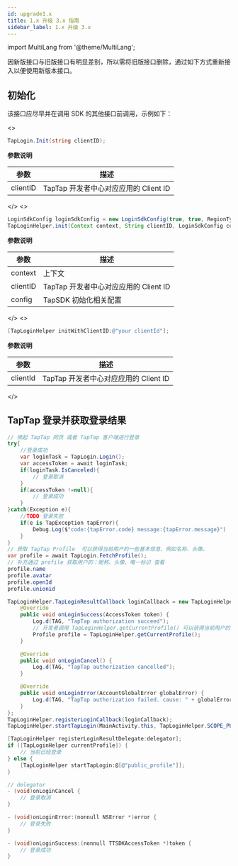 ```yaml
---
id: upgrade1.x
title: 1.x 升级 3.x 指南
sidebar_label: 1.x 升级 3.x
---
```


import MultiLang from '@theme/MultiLang';

因新版接口与旧版接口有明显差别，所以需将旧版接口删除，通过如下方式重新接入以便使用新版本接口。

## 初始化

该接口应尽早并在调用 SDK 的其他接口前调用，示例如下：

<MultiLang>
<>

```cs
TapLogin.Init(string clientID);
```

**参数说明**

参数  | 描述
| ------ | ------ |
clientID | TapTap 开发者中心对应应用的 Client ID

</>
<>

```java
LoginSdkConfig loginSdkConfig = new LoginSdkConfig(true, true, RegionType.CN);
TapLoginHelper.init(Context context, String clientID, LoginSdkConfig config);
```

**参数说明**

参数  | 描述
| ------ | ------ |
context | 上下文
clientID | TapTap 开发者中心对应应用的 Client ID
config | TapSDK 初始化相关配置

</>
<>

```objectivec
[TapLoginHelper initWithClientID:@"your clientId"];
```
**参数说明**

参数  | 描述
| ------ | ------ |
clientId | TapTap 开发者中心对应应用的 Client ID

</>


</MultiLang>


## TapTap 登录并获取登录结果

<MultiLang>


```cs
// 唤起 TapTap 网页 或者 TapTap 客户端进行登录
try{
    //登录成功
    var loginTask = TapLogin.Login();
    var accessToken = await loginTask;
    if(loginTask.IsCanceled){
        // 登录取消
    }
    if(accessToken !=null){
        // 登录成功
    }
}catch(Exception e){
    //TODO 登录失败
    if(e is TapException tapError){
        Debug.Log($"code:{tapError.code} message:{tapError.message}")
    }
}
// 获取 TapTap Profile  可以获得当前用户的一些基本信息，例如名称、头像。
var profile = await TapLogin.FetchProfile();
// 补充通过 profile 获取用户的：昵称、头像、唯一标识 查看 
profile.name  
profile.avatar 
profile.openId
profile.unionid
```

```java
TapLoginHelper.TapLoginResultCallback loginCallback = new TapLoginHelper.TapLoginResultCallback() {
    @Override
    public void onLoginSuccess(AccessToken token) {
        Log.d(TAG, "TapTap authorization succeed");
        // 开发者调用 TapLoginHelper.getCurrentProfile() 可以获得当前用户的一些基本信息，例如名称、头像。
        Profile profile = TapLoginHelper.getCurrentProfile();
    }

    @Override
    public void onLoginCancel() {
        Log.d(TAG, "TapTap authorization cancelled");
    }

    @Override
    public void onLoginError(AccountGlobalError globalError) {
        Log.d(TAG, "TapTap authorization failed. cause: " + globalError.getMessage());
    }
};
TapLoginHelper.registerLoginCallback(loginCallback);
TapLoginHelper.startTapLogin(MainActivity.this, TapLoginHelper.SCOPE_PUBLIC_PROFILE);
```

```objectivec
[TapLoginHelper registerLoginResultDelegate:delegator];
if ([TapLoginHelper currentProfile]) {
    // 当前已经登录
} else {
    [TapLoginHelper startTapLogin:@[@"public_profile"]];
}

// delegator
- (void)onLoginCancel {
    // 登录取消
}

- (void)onLoginError:(nonnull NSError *)error {
    // 登录失败
}

- (void)onLoginSuccess:(nonnull TTSDKAccessToken *)token {
    // 登录成功
}
```

</MultiLang>